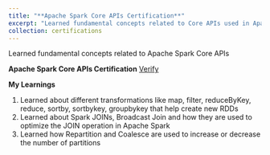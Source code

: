 ```yaml
---
title: "**Apache Spark Core APIs Certification**"
excerpt: "Learned fundamental concepts related to Core APIs used in Apache Spark"
collection: certifications
---
```


Learned fundamental concepts related to Apache Spark Core APIs

**Apache Spark Core APIs Certification** [Verify](https://learn.trendytech.in/certificates/v08rfauypp)


**My Learnings**
1. Learned about different transformations like map, filter, reduceByKey, reduce, sortby, sortbykey, groupbykey that help create new RDDs
2. Learned about Spark JOINs, Broadcast Join and how they are used to optimize the JOIN operation in Apache Spark 
3. Learned how Repartition and Coalesce are used to increase or decrease the number of partitions

